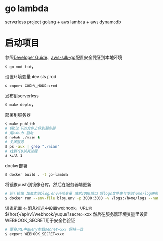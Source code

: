 # go lambda
serverless project  golang + aws lambda  + aws dynamodb

# 启动项目

参照[Developer Guide](https://docs.aws.amazon.com/zh_cn/sdk-for-go/v1/developer-guide/configuring-sdk.html)、[aws-sdk-go](https://github.com/aws/aws-sdk-go#configuring-credentials)配置安全凭证到本地环境

```bash
$ go mod tidy
```

设置环境变量 dev sls prod
```bash
$ export GOENV_MODE=prod
```


发布到serverless
```bash
$ make deploy
```

部署到服务器
```bash
$ make publish
# 将bin下的文件上传到服务器
# 用nohub 启动
$ nohub ./main &
# 关闭服务
$ ps -aux | grep "./mian"
# 找到PID杀死进程
$ kill 1
```

docker部署
```bash
$ docker build . -t go-lambda 
```
将镜像push到镜像仓库，然后在服务器端更新
```bash
# 运行镜像 加载本地blog.env环境变量 映射3000端口 将logs文件夹与本地home/log映射
$ docker run --env-file blog.env -p 3000:3000 -v /logs:/home/logs --name go-blog -d 镜像名称:版本 
```

语雀配置
在消息推送中设置webhook，URL为 ${host}/api/v1/webhook/yuque?secret=xxx
然后在服务器环境变量里设置WEBHOOK_SECRET用于安全性验证
```bash
# 要和URL中query参数secret=xxx 保持一致
$ export WEBHOOK_SECRET=xxx
```